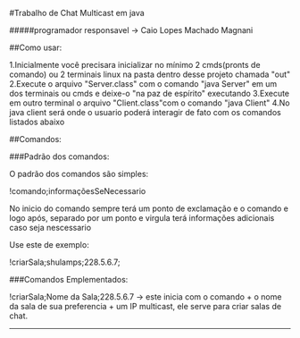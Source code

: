 #Trabalho de Chat Multicast em java

#####programador responsavel -> Caio Lopes Machado Magnani

##Como usar:

1.Inicialmente você precisara inicializar no mínimo 2 cmds(pronts de comando) ou 2 terminais linux na pasta dentro desse projeto chamada "out"
2.Execute o arquivo "Server.class" com o comando "java Server" em um dos terminais ou cmds e deixe-o "na paz de espírito" executando
3.Execute em outro terminal o arquivo "Client.class"com o comando "java Client"
4.No java client será onde o usuario poderá interagir de fato com os comandos listados abaixo

##Comandos:

###Padrão dos comandos:

O padrão dos comandos são simples:

!comando;informaçõesSeNecessario

No inicio do comando sempre terá um ponto de exclamação e o comando e logo após, separado por um ponto e virgula terá informações adicionais caso seja nescessario

Use este de exemplo:

!criarSala;shulamps;228.5.6.7;

###Comandos Emplementados:

!criarSala;Nome da Sala;228.5.6.7   -> este inicia com o comando + o nome da sala de sua preferencia + um IP multicast, ele serve para criar salas de chat.

---
